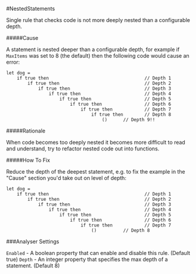 #NestedStatements

Single rule that checks code is not more deeply nested than a configurable depth.

#####Cause

A statement is nested deeper than a configurable depth, for example if `MaxItems` was set to 8 (the default) then the following code would cause an error:

    let dog =
		if true then 									// Depth 1
			if true then								// Depth 2
				if true then							// Depth 3
					if true then						// Depth 4
						if true then					// Depth 5
							if true then				// Depth 6
								if true then			// Depth 7
									if true then		// Depth 8
										()		// Depth 9!!

#####Rationale

When code becomes too deeply nested it becomes more difficult to read and understand, try to refactor nested code out into functions. 

#####How To Fix

Reduce the depth of the deepest statement, e.g. to fix the example in the "Cause" section you'd take out on level of depth:

    let dog =
		if true then 									// Depth 1
			if true then								// Depth 2
				if true then							// Depth 3
					if true then						// Depth 4
						if true then					// Depth 5
							if true then				// Depth 6
								if true then			// Depth 7
									()			// Depth 8

###Analyser Settings

`Enabled` - A boolean property that can enable and disable this rule. (Default true)
`Depth` - An integer property that specifies the max depth of a statement. (Default 8)